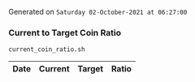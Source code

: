 Generated on `Saturday 02-October-2021 at 06:27:00`

### Current to Target Coin Ratio
`current_coin_ratio.sh`

Date|Current|Target|Ratio
---|---|---|---
